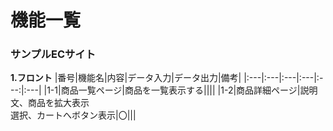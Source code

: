 # 機能一覧
### サンプルECサイト
**1.フロント**
|番号|機能名|内容|データ入力|データ出力|備考|
|:---|:---|:---|:---|:---:|:---|
|1-1|商品一覧ページ|商品を一覧表示する||||
|1-2|商品詳細ページ|説明文、商品を拡大表示<br>
選択、カートへボタン表示|〇|||
